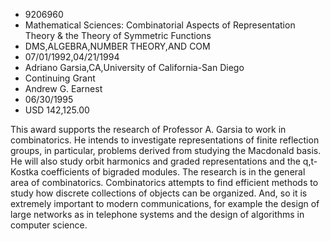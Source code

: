
* 9206960
* Mathematical Sciences: Combinatorial Aspects of Representation Theory & the Theory of Symmetric Functions
* DMS,ALGEBRA,NUMBER THEORY,AND COM
* 07/01/1992,04/21/1994
* Adriano Garsia,CA,University of California-San Diego
* Continuing Grant
* Andrew G. Earnest
* 06/30/1995
* USD 142,125.00

This award supports the research of Professor A. Garsia to work in
combinatorics. He intends to investigate representations of finite reflection
groups, in particular, problems derived from studying the Macdonald basis. He
will also study orbit harmonics and graded representations and the q,t-Kostka
coefficients of bigraded modules. The research is in the general area of
combinatorics. Combinatorics attempts to find efficient methods to study how
discrete collections of objects can be organized. And, so it is extremely
important to modern communications, for example the design of large networks as
in telephone systems and the design of algorithms in computer science.
